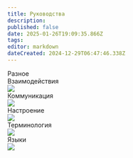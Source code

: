 ```yaml
---
title: Руководства
description: 
published: false
date: 2025-01-26T19:09:35.866Z
tags: 
editor: markdown
dateCreated: 2024-12-29T06:47:46.338Z
---
```


<div class="asd">
    <!--  -->
    <div class="guide-panel br-radius">
      <div class="header">
        <span>Разное</span>
      </div>
      <div class="content  hidden">
        <a class="guide-panel__item">
          <div>Взаимодействия</div>
          <img src="https://wiki.wwdp.ee/guides/research_console.png" />
        </a>
        <a class="guide-panel__item">
          <div>Коммуникация</div>
          <img src="https://wiki.wwdp.ee/guides/communication.png" />
        </a>
        <a class="guide-panel__item">
          <div>Настроение</div>
          <img src="https://wiki.wwdp.ee/guides/mood.gif" />
        </a>
        <a class="guide-panel__item">
          <div>Терминология</div>
          <img src="https://wiki.wwdp.ee/guides/terminology.png" />
        </a>
        <a class="guide-panel__item">
          <div>Языки</div>
          <img src="https://wiki.wwdp.ee/guides/language.png" />
        </a>
      </div>
    </div>
    <!--  -->
  </div>